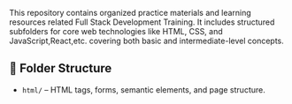 This repository contains organized practice materials and learning resources related Full Stack Development Training. It includes structured subfolders for core web technologies like HTML, CSS, and JavaScript,React,etc. covering both basic and intermediate-level concepts.

## 📁 Folder Structure
- `html/` – HTML tags, forms, semantic elements, and page structure.

